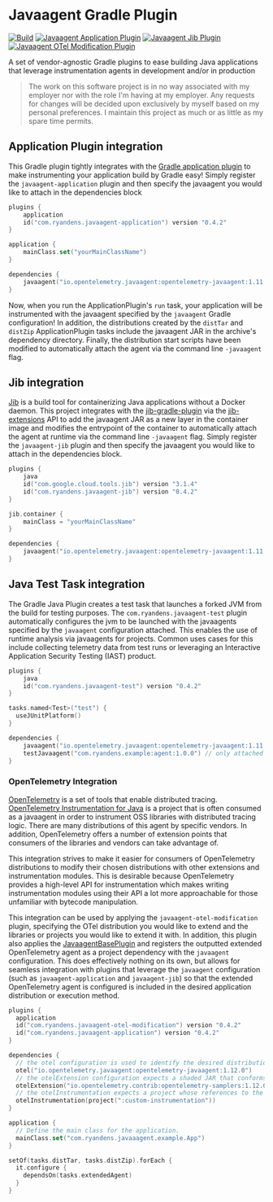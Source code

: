 # Javaagent Gradle Plugin

[![Build](https://github.com/ryandens/javaagent-gradle-plugin/actions/workflows/gradle.yml/badge.svg?branch=main)](https://github.com/ryandens/javaagent-gradle-plugin/actions/workflows/gradle.yml)
[![Javaagent Application Plugin](https://img.shields.io/maven-metadata/v/https/plugins.gradle.org/m2/com.ryandens/plugin/maven-metadata.xml.svg?label=Javaagent%20Application%20Plugin)](https://plugins.gradle.org/plugin/com.ryandens.javaagent-application)
[![Javaagent Jib Plugin](https://img.shields.io/maven-metadata/v/https/plugins.gradle.org/m2/com.ryandens/plugin/maven-metadata.xml.svg?label=Javaagent%20Jib%20Plugin)](https://plugins.gradle.org/plugin/com.ryandens.javaagent-jib)
[![Javaagent OTel Modification Plugin](https://img.shields.io/maven-metadata/v/https/plugins.gradle.org/m2/com.ryandens/plugin/maven-metadata.xml.svg?label=Javaagent%20OTel%20Modification%20Plugin)](https://plugins.gradle.org/plugin/com.ryandens.javaagent-otel-modification)


A set of vendor-agnostic Gradle plugins to ease building Java applications that leverage instrumentation agents in 
development and/or in production 

> The work on this software project is in no way associated with my employer nor with the role I'm having at my employer. Any requests for changes will be decided upon exclusively by myself based on my personal preferences. I maintain this project as much or as little as my spare time permits.

## Application Plugin integration

This Gradle plugin tightly integrates with the [Gradle application plugin](https://docs.gradle.org/current/userguide/application_plugin.html) 
to make instrumenting your application build by Gradle easy! Simply register the `javaagent-application` plugin and 
then specify the javaagent you would like to attach in the dependencies block

```kotlin
plugins {
    application
    id("com.ryandens.javaagent-application") version "0.4.2"
}

application {
    mainClass.set("yourMainClassName")
}

dependencies {
    javaagent("io.opentelemetry.javaagent:opentelemetry-javaagent:1.11.1")
}
```

Now, when you run the ApplicationPlugin's `run` task, your application will be instrumented with the javaagent specified
by the `javaagent` Gradle configuration! In addition, the distributions created by the `distTar` and `distZip` 
ApplicationPlugin tasks include the javaagent JAR in the archive's dependency directory. Finally, the distribution 
start scripts have been modified to automatically attach the agent via the command line `-javaagent` flag.

## Jib integration

[Jib](https://github.com/GoogleContainerTools/jib) is a build tool for containerizing Java applications without a Docker
daemon. This project integrates with the [jib-gradle-plugin](https://github.com/GoogleContainerTools/jib/tree/master/jib-gradle-plugin)
via the [jib-extensions](https://github.com/GoogleContainerTools/jib-extensions) API to add the javaagent JAR as a new 
layer in the container image and modifies the entrypoint of the container to automatically attach the agent at runtime 
via the command line `-javaagent` flag. Simply register the `javaagent-jib` plugin and then specify the javaagent you 
would like to attach in the dependencies block.

```kotlin
plugins {
    java
    id("com.google.cloud.tools.jib") version "3.1.4"
    id("com.ryandens.javaagent-jib") version "0.4.2"
}

jib.container {
    mainClass = "yourMainClassName"
}

dependencies {
    javaagent("io.opentelemetry.javaagent:opentelemetry-javaagent:1.11.1")
}
```

## Java Test Task integration
The Gradle Java Plugin creates a test task that launches a forked JVM from the build for testing purposes. The 
`com.ryandens.javaagent-test` plugin automatically configures the jvm to be launched with the javaagents specified by 
the `javaagent` configuration attached. This enables the use of runtime analysis via javaagents for projects. Common
uses cases for this include collecting telemetry data from test runs or leveraging an Interactive Application Security
Testing (IAST) product.


```kotlin
plugins {
    java
    id("com.ryandens.javaagent-test") version "0.4.2"
}

tasks.named<Test>("test") {
  useJUnitPlatform()
}

dependencies {
    javaagent("io.opentelemetry.javaagent:opentelemetry-javaagent:1.11.1")  
    testJavaagent("com.ryandens.example:agent:1.0.0") // only attached to test task but ignored by other gradle plugins in this project.
}
```

### OpenTelemetry Integration
[OpenTelemetry](https://OpenTelemetry.io) is a set of tools that enable distributed tracing. 
[OpenTelemetry Instrumentation for Java](https://github.com/open-telemetry/opentelemetry-java-instrumentation/) is a 
project that is often consumed as a javaagent in order to instrument OSS libraries with distributed tracing logic. There
are many distributions of this agent by specific vendors. In addition, OpenTelemetry offers a number of extension points
that consumers of the libraries and vendors can take advantage of.

This integration strives to make it easier for consumers of OpenTelemetry distributions to modify their chosen distributions
with other extensions and instrumentation modules. This is desirable because OpenTelemetry provides a high-level API for
instrumentation which makes writing instrumentation modules using their API a lot more approachable for those unfamiliar
with bytecode manipulation. 

This integration can be used by applying the `javaagent-otel-modification` plugin, specifying the OTel distribution you would like to
extend and the libraries or projects you would like to extend it with. In addition, this plugin also applies the
[JavaagentBasePlugin](./plugin/src/main/kotlin/com/ryandens/javaagent/JavaagentBasePlugin.kt) and registers the outputted
extended OpenTelemetry agent as a project dependency with the `javaagent` configuration. This does effectively nothing
on its own, but allows for seamless integration with plugins that leverage the `javaagent` configuration (such as 
`javaagent-application` and `javaagent-jib`) so that the extended OpenTelemetry agent is configured is included in the 
desired application distribution or execution method.


```kotlin
plugins {
  application
  id("com.ryandens.javaagent-otel-modification") version "0.4.2"
  id("com.ryandens.javaagent-application") version "0.4.2"
}

dependencies {
  // the otel configuration is used to identify the desired distribution to modify
  otel("io.opentelemetry.javaagent:opentelemetry-javaagent:1.12.0")
  // the otelExtension configuration expects a shaded JAR that conforms to OTel's rules
  otelExtension("io.opentelemetry.contrib:opentelemetry-samplers:1.12.0-alpha")
  // the otelInstrumentation expects a project whose references to the OTel API have been relocated in order to match the agent's shaded class names. Note, this plugin will rename the files from .class -> .classdata 
  otelInstrumentation(project(":custom-instrumentation"))
}

application {
  // Define the main class for the application.
  mainClass.set("com.ryandens.javaaagent.example.App")
}

setOf(tasks.distTar, tasks.distZip).forEach {
  it.configure {
    dependsOn(tasks.extendedAgent)
  }
}
```
